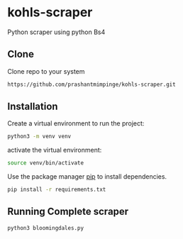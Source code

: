# kohls-scraper
Python scraper using python Bs4

## Clone
Clone repo to your system

```bash
https://github.com/prashantmimpinge/kohls-scraper.git
```
## Installation
Create a virtual environment to run the project:

```bash
python3 -m venv venv
```

activate the virtual environment:

```bash
source venv/bin/activate
```

Use the package manager [pip](https://pip.pypa.io/en/stable/) to install dependencies.

```bash
pip install -r requirements.txt
```
## Running Complete scraper

```python
python3 bloomingdales.py
```